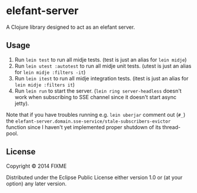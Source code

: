 # elefant-server

A Clojure library designed to act as an elefant server.

## Usage

1. Run `lein test` to run all midje tests. (test is just an alias for `lein midje`)
2. Run `lein utest :autotest` to run all midje unit tests. (utest is just an alias for `lein midje :filters -it`) 
3. Run `lein itest` to run all midje integration tests. (itest is just an alias for `lein midje :filters it`) 
4. Run `lein run` to start the server. (`lein ring server-headless` doesn't work when subscribing to SSE channel since it doesn't start async jetty).

Note that if you have troubles running e.g. `lein uberjar` comment out (`#_`) the `elefant-server.domain.sse-service/stale-subscribers-evictor` 
function since I haven't yet implemented proper shutdown of its thread-pool. 

## License

Copyright © 2014 FIXME

Distributed under the Eclipse Public License either version 1.0 or (at
your option) any later version.
